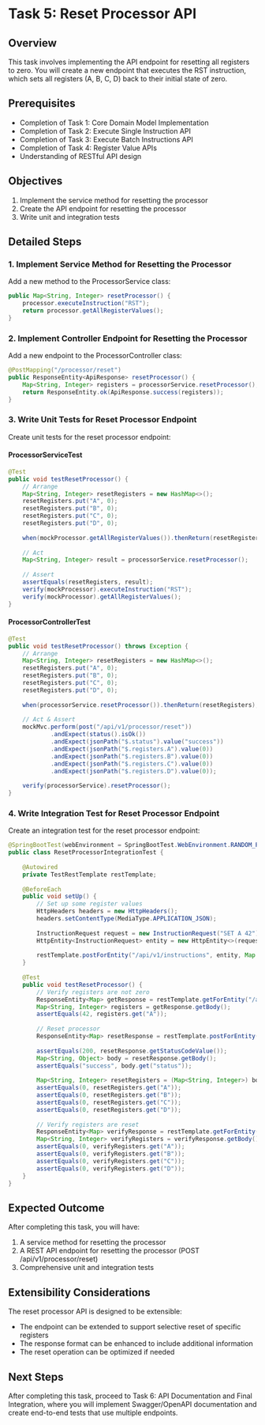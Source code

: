 # Task 5: Reset Processor API

## Overview

This task involves implementing the API endpoint for resetting all registers to zero. You will create a new endpoint that executes the RST instruction, which sets all registers (A, B, C, D) back to their initial state of zero.

## Prerequisites

- Completion of Task 1: Core Domain Model Implementation
- Completion of Task 2: Execute Single Instruction API
- Completion of Task 3: Execute Batch Instructions API
- Completion of Task 4: Register Value APIs
- Understanding of RESTful API design

## Objectives

1. Implement the service method for resetting the processor
2. Create the API endpoint for resetting the processor
3. Write unit and integration tests

## Detailed Steps

### 1. Implement Service Method for Resetting the Processor

Add a new method to the ProcessorService class:

```java
public Map<String, Integer> resetProcessor() {
    processor.executeInstruction("RST");
    return processor.getAllRegisterValues();
}
```

### 2. Implement Controller Endpoint for Resetting the Processor

Add a new endpoint to the ProcessorController class:

```java
@PostMapping("/processor/reset")
public ResponseEntity<ApiResponse> resetProcessor() {
    Map<String, Integer> registers = processorService.resetProcessor();
    return ResponseEntity.ok(ApiResponse.success(registers));
}
```

### 3. Write Unit Tests for Reset Processor Endpoint

Create unit tests for the reset processor endpoint:

#### ProcessorServiceTest

```java
@Test
public void testResetProcessor() {
    // Arrange
    Map<String, Integer> resetRegisters = new HashMap<>();
    resetRegisters.put("A", 0);
    resetRegisters.put("B", 0);
    resetRegisters.put("C", 0);
    resetRegisters.put("D", 0);
    
    when(mockProcessor.getAllRegisterValues()).thenReturn(resetRegisters);
    
    // Act
    Map<String, Integer> result = processorService.resetProcessor();
    
    // Assert
    assertEquals(resetRegisters, result);
    verify(mockProcessor).executeInstruction("RST");
    verify(mockProcessor).getAllRegisterValues();
}
```

#### ProcessorControllerTest

```java
@Test
public void testResetProcessor() throws Exception {
    // Arrange
    Map<String, Integer> resetRegisters = new HashMap<>();
    resetRegisters.put("A", 0);
    resetRegisters.put("B", 0);
    resetRegisters.put("C", 0);
    resetRegisters.put("D", 0);
    
    when(processorService.resetProcessor()).thenReturn(resetRegisters);
    
    // Act & Assert
    mockMvc.perform(post("/api/v1/processor/reset"))
            .andExpect(status().isOk())
            .andExpect(jsonPath("$.status").value("success"))
            .andExpect(jsonPath("$.registers.A").value(0))
            .andExpect(jsonPath("$.registers.B").value(0))
            .andExpect(jsonPath("$.registers.C").value(0))
            .andExpect(jsonPath("$.registers.D").value(0));
    
    verify(processorService).resetProcessor();
}
```

### 4. Write Integration Test for Reset Processor Endpoint

Create an integration test for the reset processor endpoint:

```java
@SpringBootTest(webEnvironment = SpringBootTest.WebEnvironment.RANDOM_PORT)
public class ResetProcessorIntegrationTest {
    
    @Autowired
    private TestRestTemplate restTemplate;
    
    @BeforeEach
    public void setUp() {
        // Set up some register values
        HttpHeaders headers = new HttpHeaders();
        headers.setContentType(MediaType.APPLICATION_JSON);
        
        InstructionRequest request = new InstructionRequest("SET A 42");
        HttpEntity<InstructionRequest> entity = new HttpEntity<>(request, headers);
        
        restTemplate.postForEntity("/api/v1/instructions", entity, Map.class);
    }
    
    @Test
    public void testResetProcessor() {
        // Verify registers are not zero
        ResponseEntity<Map> getResponse = restTemplate.getForEntity("/api/v1/registers", Map.class);
        Map<String, Integer> registers = getResponse.getBody();
        assertEquals(42, registers.get("A"));
        
        // Reset processor
        ResponseEntity<Map> resetResponse = restTemplate.postForEntity("/api/v1/processor/reset", null, Map.class);
        
        assertEquals(200, resetResponse.getStatusCodeValue());
        Map<String, Object> body = resetResponse.getBody();
        assertEquals("success", body.get("status"));
        
        Map<String, Integer> resetRegisters = (Map<String, Integer>) body.get("registers");
        assertEquals(0, resetRegisters.get("A"));
        assertEquals(0, resetRegisters.get("B"));
        assertEquals(0, resetRegisters.get("C"));
        assertEquals(0, resetRegisters.get("D"));
        
        // Verify registers are reset
        ResponseEntity<Map> verifyResponse = restTemplate.getForEntity("/api/v1/registers", Map.class);
        Map<String, Integer> verifyRegisters = verifyResponse.getBody();
        assertEquals(0, verifyRegisters.get("A"));
        assertEquals(0, verifyRegisters.get("B"));
        assertEquals(0, verifyRegisters.get("C"));
        assertEquals(0, verifyRegisters.get("D"));
    }
}
```

## Expected Outcome

After completing this task, you will have:

1. A service method for resetting the processor
2. A REST API endpoint for resetting the processor (POST /api/v1/processor/reset)
3. Comprehensive unit and integration tests

## Extensibility Considerations

The reset processor API is designed to be extensible:
- The endpoint can be extended to support selective reset of specific registers
- The response format can be enhanced to include additional information
- The reset operation can be optimized if needed

## Next Steps

After completing this task, proceed to Task 6: API Documentation and Final Integration, where you will implement Swagger/OpenAPI documentation and create end-to-end tests that use multiple endpoints.
